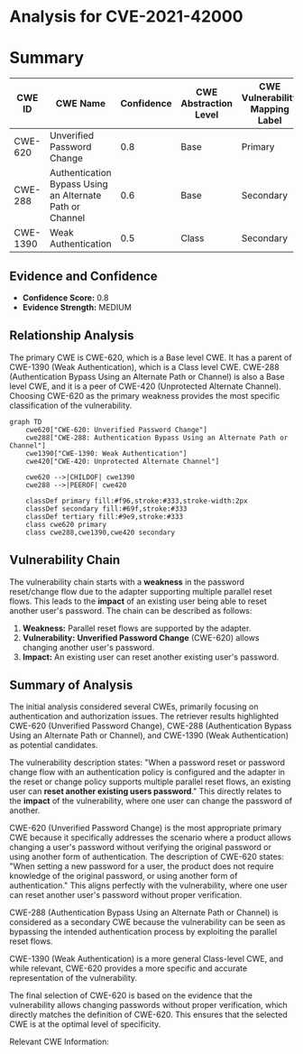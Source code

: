 # Analysis for CVE-2021-42000

# Summary
| CWE ID | CWE Name | Confidence | CWE Abstraction Level | CWE Vulnerability Mapping Label | CWE-Vulnerability Mapping Notes |
|---|---|---|---|---|---|
| CWE-620 | Unverified Password Change | 0.8 | Base | Primary | Allowed |
| CWE-288 | Authentication Bypass Using an Alternate Path or Channel | 0.6 | Base | Secondary | Allowed |
| CWE-1390 | Weak Authentication | 0.5 | Class | Secondary | Allowed-with-Review |

## Evidence and Confidence

*   **Confidence Score:** 0.8
*   **Evidence Strength:** MEDIUM

## Relationship Analysis
The primary CWE is CWE-620, which is a Base level CWE. It has a parent of CWE-1390 (Weak Authentication), which is a Class level CWE. CWE-288 (Authentication Bypass Using an Alternate Path or Channel) is also a Base level CWE, and it is a peer of CWE-420 (Unprotected Alternate Channel). Choosing CWE-620 as the primary weakness provides the most specific classification of the vulnerability.

```mermaid
graph TD
    cwe620["CWE-620: Unverified Password Change"]
    cwe288["CWE-288: Authentication Bypass Using an Alternate Path or Channel"]
    cwe1390["CWE-1390: Weak Authentication"]
    cwe420["CWE-420: Unprotected Alternate Channel"]
    
    cwe620 -->|CHILDOF| cwe1390
    cwe288 -->|PEEROF| cwe420
    
    classDef primary fill:#f96,stroke:#333,stroke-width:2px
    classDef secondary fill:#69f,stroke:#333
    classDef tertiary fill:#9e9,stroke:#333
    class cwe620 primary
    class cwe288,cwe1390,cwe420 secondary
```

## Vulnerability Chain
The vulnerability chain starts with a **weakness** in the password reset/change flow due to the adapter supporting multiple parallel reset flows. This leads to the **impact** of an existing user being able to reset another user's password. The chain can be described as follows:

1.  **Weakness:** Parallel reset flows are supported by the adapter.
2.  **Vulnerability:** **Unverified Password Change** (CWE-620) allows changing another user's password.
3.  **Impact:** An existing user can reset another existing user's password.

## Summary of Analysis
The initial analysis considered several CWEs, primarily focusing on authentication and authorization issues. The retriever results highlighted CWE-620 (Unverified Password Change), CWE-288 (Authentication Bypass Using an Alternate Path or Channel), and CWE-1390 (Weak Authentication) as potential candidates.

The vulnerability description states: "When a password reset or password change flow with an authentication policy is configured and the adapter in the reset or change policy supports multiple parallel reset flows, an existing user can **reset another existing users password**." This directly relates to the **impact** of the vulnerability, where one user can change the password of another.

CWE-620 (Unverified Password Change) is the most appropriate primary CWE because it specifically addresses the scenario where a product allows changing a user's password without verifying the original password or using another form of authentication. The description of CWE-620 states: "When setting a new password for a user, the product does not require knowledge of the original password, or using another form of authentication." This aligns perfectly with the vulnerability, where one user can reset another user's password without proper verification.

CWE-288 (Authentication Bypass Using an Alternate Path or Channel) is considered as a secondary CWE because the vulnerability can be seen as bypassing the intended authentication process by exploiting the parallel reset flows.

CWE-1390 (Weak Authentication) is a more general Class-level CWE, and while relevant, CWE-620 provides a more specific and accurate representation of the vulnerability.

The final selection of CWE-620 is based on the evidence that the vulnerability allows changing passwords without proper verification, which directly matches the definition of CWE-620. This ensures that the selected CWE is at the optimal level of specificity.

Relevant CWE Information: